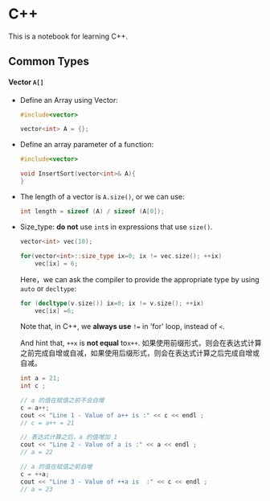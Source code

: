 # C++

This is a notebook for learning C++.


## Common Types

#### Vector `A[]` 

* Define an Array using Vector:

	``` c++
	#include<vector>
	
	vector<int> A = {};
	```

* Define an array parameter of a function:

	```c++
	#include<vector>
	
	void InsertSort(vector<int>& A){
	}
	```

* The length of a vector is `A.size()`, or we can use:

	``` c++
	int length = sizeof (A) / sizeof (A[0]);
	```
* Size_type: **do not** use `int`s in expressions that use `size()`.

	```c++
	vector<int> vec(10);
	
	for(vector<int>::size_type ix=0; ix != vec.size(); ++ix)
		vec[ix] = 6;
	```
	Here，we can ask the compiler to provide the appropriate type by using `auto` or `decltype`:
	
	```c++
	for (decltype(v.size()) ix=0; ix != v.size(); ++ix)
		vec[ix] =6;
	``` 
	
	Note that, in C++, we **always use** `!=` in 'for' loop, instead of `<`.
	
	And hint that, `++x` is **not equal** to`x++`. 如果使用前缀形式，则会在表达式计算之前完成自增或自减，如果使用后缀形式，则会在表达式计算之后完成自增或自减。
	
	```c++
	int a = 21;
   int c ;
 
   // a 的值在赋值之前不会自增
   c = a++;   
   cout << "Line 1 - Value of a++ is :" << c << endl ;  
   // c = a++ = 21
 
   // 表达式计算之后，a 的值增加 1
   cout << "Line 2 - Value of a is :" << a << endl ;
   // a = 22
 
   // a 的值在赋值之前自增
   c = ++a;  
   cout << "Line 3 - Value of ++a is  :" << c << endl ;
   // a = 23
	```